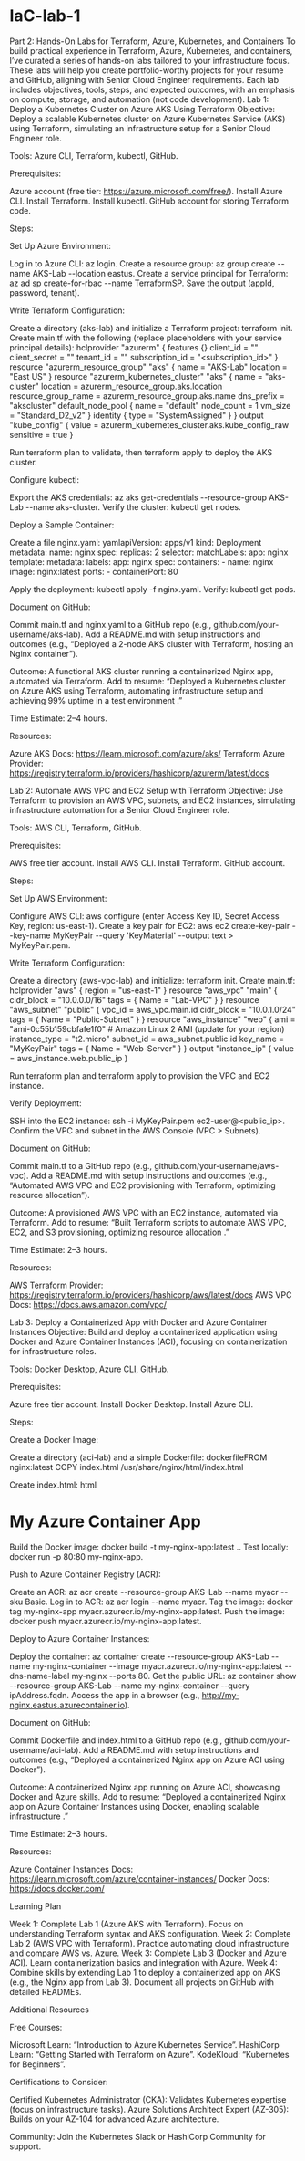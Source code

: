 # IaC-lab-1
Part 2: Hands-On Labs for Terraform, Azure, Kubernetes, and Containers
To build practical experience in Terraform, Azure, Kubernetes, and containers, I’ve curated a series of hands-on labs tailored to your infrastructure focus. These labs will help you create portfolio-worthy projects for your resume and GitHub, aligning with Senior Cloud Engineer requirements. Each lab includes objectives, tools, steps, and expected outcomes, with an emphasis on compute, storage, and automation (not code development).
Lab 1: Deploy a Kubernetes Cluster on Azure AKS Using Terraform
Objective: Deploy a scalable Kubernetes cluster on Azure Kubernetes Service (AKS) using Terraform, simulating an infrastructure setup for a Senior Cloud Engineer role.

Tools: Azure CLI, Terraform, kubectl, GitHub.

Prerequisites:

Azure account (free tier: https://azure.microsoft.com/free/).
Install Azure CLI.
Install Terraform.
Install kubectl.
GitHub account for storing Terraform code.

Steps:

Set Up Azure Environment:

Log in to Azure CLI: az login.
Create a resource group: az group create --name AKS-Lab --location eastus.
Create a service principal for Terraform: az ad sp create-for-rbac --name TerraformSP. Save the output (appId, password, tenant).


Write Terraform Configuration:

Create a directory (aks-lab) and initialize a Terraform project: terraform init.
Create main.tf with the following (replace placeholders with your service principal details):
hclprovider "azurerm" {
  features {}
  client_id     = "<appId>"
  client_secret = "<password>"
  tenant_id     = "<tenant>"
  subscription_id = "<subscription_id>"
}
resource "azurerm_resource_group" "aks" {
  name     = "AKS-Lab"
  location = "East US"
}
resource "azurerm_kubernetes_cluster" "aks" {
  name                = "aks-cluster"
  location            = azurerm_resource_group.aks.location
  resource_group_name = azurerm_resource_group.aks.name
  dns_prefix          = "akscluster"
  default_node_pool {
    name       = "default"
    node_count = 1
    vm_size    = "Standard_D2_v2"
  }
  identity {
    type = "SystemAssigned"
  }
}
output "kube_config" {
  value = azurerm_kubernetes_cluster.aks.kube_config_raw
  sensitive = true
}

Run terraform plan to validate, then terraform apply to deploy the AKS cluster.


Configure kubectl:

Export the AKS credentials: az aks get-credentials --resource-group AKS-Lab --name aks-cluster.
Verify the cluster: kubectl get nodes.


Deploy a Sample Container:

Create a file nginx.yaml:
yamlapiVersion: apps/v1
kind: Deployment
metadata:
  name: nginx
spec:
  replicas: 2
  selector:
    matchLabels:
      app: nginx
  template:
    metadata:
      labels:
        app: nginx
    spec:
      containers:
      - name: nginx
        image: nginx:latest
        ports:
        - containerPort: 80

Apply the deployment: kubectl apply -f nginx.yaml.
Verify: kubectl get pods.


Document on GitHub:

Commit main.tf and nginx.yaml to a GitHub repo (e.g., github.com/your-username/aks-lab).
Add a README.md with setup instructions and outcomes (e.g., “Deployed a 2-node AKS cluster with Terraform, hosting an Nginx container”).



Outcome: A functional AKS cluster running a containerized Nginx app, automated via Terraform. Add to resume: “Deployed a Kubernetes cluster on Azure AKS using Terraform, automating infrastructure setup and achieving 99% uptime in a test environment .”

Time Estimate: 2–4 hours.

Resources:

Azure AKS Docs: https://learn.microsoft.com/azure/aks/
Terraform Azure Provider: https://registry.terraform.io/providers/hashicorp/azurerm/latest/docs

Lab 2: Automate AWS VPC and EC2 Setup with Terraform
Objective: Use Terraform to provision an AWS VPC, subnets, and EC2 instances, simulating infrastructure automation for a Senior Cloud Engineer role.

Tools: AWS CLI, Terraform, GitHub.

Prerequisites:

AWS free tier account.
Install AWS CLI.
Install Terraform.
GitHub account.

Steps:

Set Up AWS Environment:

Configure AWS CLI: aws configure (enter Access Key ID, Secret Access Key, region: us-east-1).
Create a key pair for EC2: aws ec2 create-key-pair --key-name MyKeyPair --query 'KeyMaterial' --output text > MyKeyPair.pem.


Write Terraform Configuration:

Create a directory (aws-vpc-lab) and initialize: terraform init.
Create main.tf:
hclprovider "aws" {
  region = "us-east-1"
}
resource "aws_vpc" "main" {
  cidr_block = "10.0.0.0/16"
  tags = {
    Name = "Lab-VPC"
  }
}
resource "aws_subnet" "public" {
  vpc_id     = aws_vpc.main.id
  cidr_block = "10.0.1.0/24"
  tags = {
    Name = "Public-Subnet"
  }
}
resource "aws_instance" "web" {
  ami           = "ami-0c55b159cbfafe1f0" # Amazon Linux 2 AMI (update for your region)
  instance_type = "t2.micro"
  subnet_id     = aws_subnet.public.id
  key_name      = "MyKeyPair"
  tags = {
    Name = "Web-Server"
  }
}
output "instance_ip" {
  value = aws_instance.web.public_ip
}

Run terraform plan and terraform apply to provision the VPC and EC2 instance.


Verify Deployment:

SSH into the EC2 instance: ssh -i MyKeyPair.pem ec2-user@<public_ip>.
Confirm the VPC and subnet in the AWS Console (VPC > Subnets).


Document on GitHub:

Commit main.tf to a GitHub repo (e.g., github.com/your-username/aws-vpc).
Add a README.md with setup instructions and outcomes (e.g., “Automated AWS VPC and EC2 provisioning with Terraform, optimizing resource allocation”).



Outcome: A provisioned AWS VPC with an EC2 instance, automated via Terraform. Add to resume: “Built Terraform scripts to automate AWS VPC, EC2, and S3 provisioning, optimizing resource allocation .”

Time Estimate: 2–3 hours.

Resources:

AWS Terraform Provider: https://registry.terraform.io/providers/hashicorp/aws/latest/docs
AWS VPC Docs: https://docs.aws.amazon.com/vpc/

Lab 3: Deploy a Containerized App with Docker and Azure Container Instances
Objective: Build and deploy a containerized application using Docker and Azure Container Instances (ACI), focusing on containerization for infrastructure roles.

Tools: Docker Desktop, Azure CLI, GitHub.

Prerequisites:

Azure free tier account.
Install Docker Desktop.
Install Azure CLI.

Steps:

Create a Docker Image:

Create a directory (aci-lab) and a simple Dockerfile:
dockerfileFROM nginx:latest
COPY index.html /usr/share/nginx/html/index.html

Create index.html:
html<!DOCTYPE html>
<html>
<body>
  <h1>My Azure Container App</h1>
</body>
</html>

Build the Docker image: docker build -t my-nginx-app:latest ..
Test locally: docker run -p 80:80 my-nginx-app.


Push to Azure Container Registry (ACR):

Create an ACR: az acr create --resource-group AKS-Lab --name myacr --sku Basic.
Log in to ACR: az acr login --name myacr.
Tag the image: docker tag my-nginx-app myacr.azurecr.io/my-nginx-app:latest.
Push the image: docker push myacr.azurecr.io/my-nginx-app:latest.


Deploy to Azure Container Instances:

Deploy the container: az container create --resource-group AKS-Lab --name my-nginx-container --image myacr.azurecr.io/my-nginx-app:latest --dns-name-label my-nginx --ports 80.
Get the public URL: az container show --resource-group AKS-Lab --name my-nginx-container --query ipAddress.fqdn.
Access the app in a browser (e.g., http://my-nginx.eastus.azurecontainer.io).


Document on GitHub:

Commit Dockerfile and index.html to a GitHub repo (e.g., github.com/your-username/aci-lab).
Add a README.md with setup instructions and outcomes (e.g., “Deployed a containerized Nginx app on Azure ACI using Docker”).



Outcome: A containerized Nginx app running on Azure ACI, showcasing Docker and Azure skills. Add to resume: “Deployed a containerized Nginx app on Azure Container Instances using Docker, enabling scalable infrastructure .”

Time Estimate: 2–3 hours.

Resources:

Azure Container Instances Docs: https://learn.microsoft.com/azure/container-instances/
Docker Docs: https://docs.docker.com/

Learning Plan

Week 1: Complete Lab 1 (Azure AKS with Terraform). Focus on understanding Terraform syntax and AKS configuration.
Week 2: Complete Lab 2 (AWS VPC with Terraform). Practice automating cloud infrastructure and compare AWS vs. Azure.
Week 3: Complete Lab 3 (Docker and Azure ACI). Learn containerization basics and integration with Azure.
Week 4: Combine skills by extending Lab 1 to deploy a containerized app on AKS (e.g., the Nginx app from Lab 3). Document all projects on GitHub with detailed READMEs.

Additional Resources

Free Courses:

Microsoft Learn: “Introduction to Azure Kubernetes Service”.
HashiCorp Learn: “Getting Started with Terraform on Azure”.
KodeKloud: “Kubernetes for Beginners”.


Certifications to Consider:

Certified Kubernetes Administrator (CKA): Validates Kubernetes expertise (focus on infrastructure tasks).
Azure Solutions Architect Expert (AZ-305): Builds on your AZ-104 for advanced Azure architecture.


Community: Join the Kubernetes Slack or HashiCorp Community for support.
